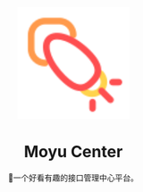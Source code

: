 <p align="center">
  <a href="https://github.com/orgs/moyu-developer/dashboard">
    <img width="200" src="./app/client/src/icons/logo.svg">
  </a>
</p>

<h1 align="center">Moyu Center</h1>

<div align="center">

🦑一个好看有趣的接口管理中心平台。

</div>
